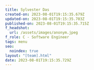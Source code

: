 ```yaml
---
title: Sylvester Das
created-on: 2023-08-01T19:15:35.679Z
updated-on: 2023-08-01T19:15:35.703Z
published-on: 2023-08-01T19:15:35.715Z
f_headshot:
  url: /assets/images/anonym.jpeg
f_role: C - Software Engineer
tags: menu
seo:
  noindex: true
layout: "[team].html"
date: 2023-08-01T19:15:35.729Z
---
```

